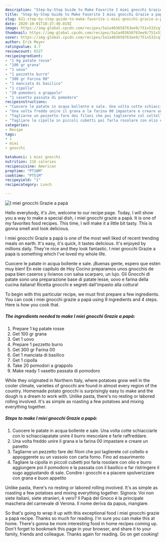 ```yaml
---
description: "Step-by-Step Guide to Make Favorite I miei gnocchi Grazie a papà"
title: "Step-by-Step Guide to Make Favorite I miei gnocchi Grazie a papà"
slug: 621-step-by-step-guide-to-make-favorite-i-miei-gnocchi-grazie-a-papa
date: 2020-10-01T10:37:40.019Z
image: https://img-global.cpcdn.com/recipes/5a1a403658763ee9/751x532cq70/i-miei-gnocchi-grazie-a-papa-recipe-main-photo.jpg
thumbnail: https://img-global.cpcdn.com/recipes/5a1a403658763ee9/751x532cq70/i-miei-gnocchi-grazie-a-papa-recipe-main-photo.jpg
cover: https://img-global.cpcdn.com/recipes/5a1a403658763ee9/751x532cq70/i-miei-gnocchi-grazie-a-papa-recipe-main-photo.jpg
author: Erik Meyer
ratingvalue: 4.7
reviewcount: 6527
recipeingredient:
- "1 kg patate rosse"
- "100 gr grana"
- "1 uovo"
- "1 pezzetto burro"
- "300 gr Farina 00"
- "1 manciata di basilico"
- "1 cipolla"
- "20 pomodori a grappolo"
- "1 vasetto passata di pomodoro"
recipeinstructions:
- "Cuocere le patate in acqua bollente e sale. Una volta cotte schiacciarle con lo schiacciapatate unire il burro mescolare e farle raffreddare."
- "Una volta freddo unire il grana e la farina 00 impastare e creare un panetto"
- "Tagliarne un pezzetto fare dei filoni che poi taglierete col coltello e appoggerete su un vassoio con carta forno. Fino ad esaurimento"
- "Tagliare la cipolla in piccoli cubetti poi farla rosolare con olio e burro aggiungere poi il pomodoro e la passata con il basilico e far ristringere il sugo aggiustando di sale. Condire i gnocchi e a piacere spolverizzare con grana e buon appetito"
categories:
- Recipe
tags:
- i
- miei
- gnocchi

katakunci: i miei gnocchi 
nutrition: 216 calories
recipecuisine: American
preptime: "PT10M"
cooktime: "PT51M"
recipeyield: "1"
recipecategory: Lunch

---
```



![I miei gnocchi Grazie a papà](https://img-global.cpcdn.com/recipes/5a1a403658763ee9/751x532cq70/i-miei-gnocchi-grazie-a-papa-recipe-main-photo.jpg)

Hello everybody, it's Jim, welcome to our recipe page. Today, I will show you a way to make a special dish, i miei gnocchi grazie a papà. It is one of my favorites food recipes. This time, I will make it a little bit tasty. This is gonna smell and look delicious.

I miei gnocchi Grazie a papà is one of the most well liked of recent trending meals on earth. It's easy, it's quick, it tastes delicious. It's enjoyed by millions daily. They're nice and they look fantastic. I miei gnocchi Grazie a papà is something which I've loved my whole life.

Cuocere le patate in acqua bollente e sale. ¡Buenas gente, espero que estén muy bien! En este capítulo de Hoy Cocino preparamos unos gnocchis de papa bien caseros y livianos con salsa scarparo, un lujo. Gli Gnocchi di patate sono una preparazione base di patate lesse, uovo e farina della cucina italiana! Ricetta gnocchi e segreti dall&#39;impasto alla cottura!


To begin with this particular recipe, we must first prepare a few ingredients. You can cook i miei gnocchi grazie a papà using 9 ingredients and 4 steps. Here is how you cook that.

<!--inarticleads1-->

##### The ingredients needed to make I miei gnocchi Grazie a papà:

1. Prepare 1 kg patate rosse
1. Get 100 gr grana
1. Get 1 uovo
1. Prepare 1 pezzetto burro
1. Get 300 gr Farina 00
1. Get 1 manciata di basilico
1. Get 1 cipolla
1. Take 20 pomodori a grappolo
1. Make ready 1 vasetto passata di pomodoro


While they originated in Northern Italy, where potatoes grow well in the cooler climate, varieties of gnocchi are found in almost every region of the country. Homemade potato gnocchi is surprisingly easy to make and the dough is a dream to work with. Unlike pasta, there&#39;s no resting or labored rolling involved. It&#39;s as simple as roasting a few potatoes and mixing everything together. 

<!--inarticleads2-->

##### Steps to make I miei gnocchi Grazie a papà:

1. Cuocere le patate in acqua bollente e sale. Una volta cotte schiacciarle con lo schiacciapatate unire il burro mescolare e farle raffreddare.
1. Una volta freddo unire il grana e la farina 00 impastare e creare un panetto
1. Tagliarne un pezzetto fare dei filoni che poi taglierete col coltello e appoggerete su un vassoio con carta forno. Fino ad esaurimento
1. Tagliare la cipolla in piccoli cubetti poi farla rosolare con olio e burro aggiungere poi il pomodoro e la passata con il basilico e far ristringere il sugo aggiustando di sale. Condire i gnocchi e a piacere spolverizzare con grana e buon appetito


Unlike pasta, there&#39;s no resting or labored rolling involved. It&#39;s as simple as roasting a few potatoes and mixing everything together. Signora: Voi non siete italiani, siete stranieri, è vero? Il Papà del Gnoco è la principale maschera del carnevale di Verona. Il nome deriva da papus, mangiare. 

So that's going to wrap it up with this exceptional food i miei gnocchi grazie a papà recipe. Thanks so much for reading. I'm sure you can make this at home. There's gonna be more interesting food in home recipes coming up. Don't forget to bookmark this page in your browser, and share it to your family, friends and colleague. Thanks again for reading. Go on get cooking!
